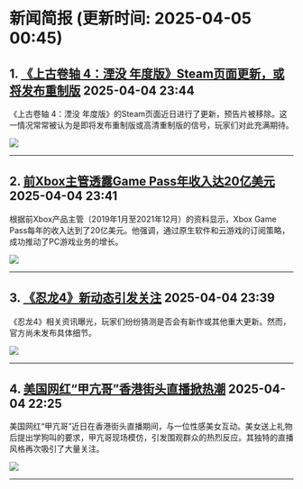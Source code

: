 # 新闻简报 (更新时间: 2025-04-05 00:45)

## 1. [《上古卷轴 4：湮没 年度版》Steam页面更新，或将发布重制版](http://nnas.sqngame.com:11201/xboxfan/news)   2025-04-04 23:44

《上古卷轴 4：湮没 年度版》的Steam页面近日进行了更新，预告片被移除。这一情况常常被认为是即将发布重制版或高清重制版的信号，玩家们对此充满期待。

![](https://static.willmao.com/feed_upload/2025-04-04/23-43-54-php5UdXUf.png)

---

## 2. [前Xbox主管透露Game Pass年收入达20亿美元](http://nnas.sqngame.com:11201/xboxfan/news)   2025-04-04 23:41

根据前Xbox产品主管（2019年1月至2021年12月）的资料显示，Xbox Game Pass每年的收入达到了20亿美元。他强调，通过原生软件和云游戏的订阅策略，成功推动了PC游戏业务的增长。

![](https://static.willmao.com/feed_upload/2025-04-04/23-41-06-phpZDk9HF.png)

---

## 3. [《忍龙4》新动态引发关注](http://nnas.sqngame.com:11201/xboxfan/news)   2025-04-04 23:39

《忍龙4》相关资讯曝光，玩家们纷纷猜测是否会有新作或其他重大更新。然而，官方尚未发布具体细节。

![](https://static.willmao.com/feed_upload/2025-04-04/23-38-37-phpR5xI7D.jpg)

---

## 4. [美国网红“甲亢哥”香港街头直播掀热潮](https://www.3dmgame.com/news/202504/3917841.html)   2025-04-04 22:25

美国网红“甲亢哥”近日在香港街头直播期间，与一位性感美女互动。美女送上礼物后提出学狗叫的要求，甲亢哥现场模仿，引发围观群众的热烈反应。其独特的直播风格再次吸引了大量关注。

![](https://img.3dmgame.com/uploads/images/news/20250404/1743776564_882164_jpg_r.jpg)

---
